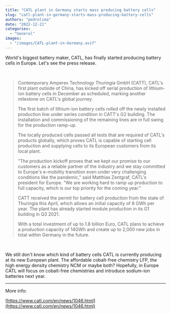 ```yaml
---
title: "CATL plant in Germany starts mass producing battery cells"
slug: "catl-plant-in-germany-starts-mass-producing-battery-cells"
authors: "pedrolima"
date: "2022-12-21"
categories:
  - "General"
images:
  - "/images/CATL-plant-in-Germany.avif"
---
```


World's biggest battery maker, CATL, has finally started producing battery cells in Europe. Let's see the press release.

 

> Contemporary Amperex Technology Thuringia GmbH (CATT), CATL's first plant outside of China, has kicked off serial production of lithium-ion battery cells in December as scheduled, marking another milestone on CATL's global journey.
> 
> The first batch of lithium-ion battery cells rolled off the newly installed production line under series condition in CATT's G2 building. The installation and commissioning of the remaining lines are in full swing for the production ramp-up.
> 
> The locally produced cells passed all tests that are required of CATL's products globally, which proves CATL is capable of starting cell production and supplying cells to its European customers from its local plant.
> 
> "The production kickoff proves that we kept our promise to our customers as a reliable partner of the industry and we stay committed to Europe's e-mobility transition even under very challenging conditions like the pandemic," said Matthias Zentgraf, CATL's president for Europe. "We are working hard to ramp up production to full capacity, which is our top priority for the coming year."
> 
> CATT received the permit for battery cell production from the state of Thuringia this April, which allows an initial capacity of 8 GWh per year. The plant has already started module production in its G1 building in Q3 2021.
> 
> With a total investment of up to 1.8 billion Euro, CATL plans to achieve a production capacity of 14GWh and create up to 2,000 new jobs in total within Germany in the future.

 

We still don't know which kind of battery cells CATL is currently producing at its new European plant. The affordable cobalt-free chemistry LFP, the high energy density chemistry NCM or maybe both? Hopefully, in Europe CATL will focus on cobalt-free chemistries and introduce sodium-ion batteries next year.

---

More info:

[https://www.catl.com/en/news/1046.html](https://www.catl.com/en/news/1046.html)
